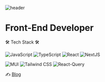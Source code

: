 ![header](https://capsule-render.vercel.app/api?type=soft&color=auto&height=150&section=header&text=LeeTaeGwan&fontSize=70&animation=twinkling)


# Front-End Developer



🛠 Tech Stack 🛠
<Br/>
<Br/>
![JavaScript](https://img.shields.io/badge/JavaScript-F7DF1E?style=flat&logo=javascript&logoColor=white)
![TypeScript](https://img.shields.io/badge/TypeScript-3178C6?style=flat&logo=typescript&logoColor=white)
![React](https://img.shields.io/badge/React-61DAFB?style=flat&logo=react&logoColor=white)
![NextJS](https://img.shields.io/badge/NextJS-000000?style=flat&logo=Next.js&logoColor=white)

![MUI](https://img.shields.io/badge/MUI-007FFF?style=flat&logo=MUI&logoColor=white)
![Tailwind CSS](https://img.shields.io/badge/TailwindCSS-06B6D4?style=flat&logo=TailwindCSS&logoColor=white)
![React-Query](https://img.shields.io/badge/ReactQuery-FF4154?style=flat&logo=reactquery&logoColor=white)

✍ [Blog](https://velog.io/@cokid/posts)
